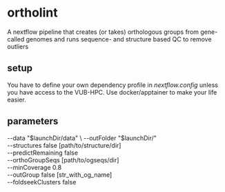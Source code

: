 # ortholint
A nextflow pipeline that creates (or takes) orthologous groups from gene-called genomes and runs sequence- and structure based QC to remove outliers


## setup
You have to define your own dependency profile in *nextflow.config* unless you have access to the VUB-HPC. Use docker/apptainer to make your life easier. 

## parameters
--data "$launchDir/data" \
--outFolder "$launchDir/" \
--structures false [path/to/structure/dir] \
--predictRemaining false \
--orthoGroupSeqs  [path/to/ogseqs/dir] \
--minCoverage 0.8 \
--outGroup  false [str_with_og_name] \
--foldseekClusters false 

